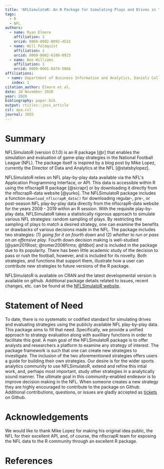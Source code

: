 ```yaml
---
title: 'NFLSimulatoR: An R Package for Simulating Plays and Drives in the NFL'
tags:
  - R
  - NFL
authors:
  - name: Ryan Elmore
    affiliation: 1
    orcid: 0000-0002-0092-4532
  - name: Will Palmquist
    affiliation: 1
    orcid: 0000-0002-6100-0923
  - name: Ben Williams
    affiliation: 1
    orcid: 0000-0001-8474-5066
affiliations:
 - name: Department of Business Information and Analytics, Daniels College of Business, University of Denver
   index: 1
citation_author: Elmore et al.
date: 10 November 2020
year: 2020
bibliography: paper.bib
output: rticles::joss_article
csl: apa.csl
journal: JOSS
---
```


# Summary

NFLSimulatoR (version 0.1.0) is an R package [@r] that enables the simulation 
and evaluation of game-play strategies in the National Football League (NFL). 
The package itself is inspired by a blog post by Mike Lopez, currently the 
Director of Data and Analytics at the NFL [@statsbylopez].

NFLSimulatoR relies on NFL play-by-play data available via the NFL's Application Programming Interface, or API. This data is accessible within R using the nflscrapR R package [@scrapr] or by downloading it directly from the nflscrapR-data website [@yurko]. The NFLSimulatoR package includes a function `download_nflscrapR_data()` for downloading regular-, pre-, or post-season NFL play-by-play data directly from the nflscrapR-data website for the years 2009 - 2019 within an R session. With the requisite play-by-play data, NFLSimulatoR takes a statistically rigorous approach to simulate various NFL strategies: random sampling of plays. By restricting the sampling of plays to match a desired strategy, one can examine the benefits or drawbacks of various decisions made in the NFL. The package includes two strategies: (1) *going for it on fourth down* and (2) *whether to run or pass on an offensive play*. Fourth down decision making is well-studied [@yam2019lost; @romer2006firms; @fdbot] and is included in the package due to its popularity. There has been little academic study of the decision to pass or rush the football, however, and is included for its novelty. Both strategies, and functions that support them, illustrate how a user can contribute new strategies to future versions of the R package.

NFLSimulatoR is available on CRAN and the latest developmental version is available on github. Additional package details related to issues, recent changes, etc. can be found at the [NFLSimulatoR website](http://datacolorado.com/NFLSimulatoR). 

# Statement of Need

To date, there is no systematic or codified standard for simulating drives and
evaluating strategies using the publicly available NFL play-by-play data. This 
package aims to fill that need. Specifically, we provide a unified approach to 
strategy evaluation along with auxilliary functions in order to facilitate this
goal. A main goal of the NFLSimulatoR package is to offer analysts and researchers 
a platform to examine any strategy of interest. The package framework is such that 
one can create new strategies to investigate. The inclusion of the two aforementioned 
strategies offers users a guide for building their own strategies. Our desire is for
the wider sports analytics community to use NFLSimulatoR, extend and refine this intial
work, and, perhaps most important, study other strategies in a analytically sound 
manner. The ultimate goal in this community-enabled endeavor is to improve decision 
making in the NFL. When someone creates a new strategy they are highly encouraged to 
contribute to the package on Github. Additional contributions, questions, or issues 
are gladly accepted as [tickets](https://github.com/rtelmore/NFLSimulatoR/issues) 
on Github.


# Acknowledgements

We would like to thank Mike Lopez for making his original idea public, the NFL 
for their excellent API, and, of course, the nflscrapR team for exposing the
NFL data to the R community through an excellent R package.

# References
